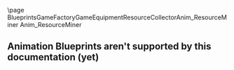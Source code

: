 \page BlueprintsGameFactoryGameEquipmentResourceCollectorAnim_ResourceMiner Anim_ResourceMiner
## Animation Blueprints aren't supported by this documentation (yet)
